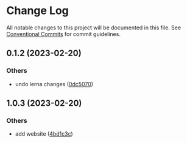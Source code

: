 # Change Log

All notable changes to this project will be documented in this file.
See [Conventional Commits](https://conventionalcommits.org) for commit guidelines.

## 0.1.2 (2023-02-20)


### Others

* undo lerna changes ([0dc5070](https://github.com/do4ng/prext/commit/0dc50708ed449435b01a8ccbc112b9b0816fb48b))

## 1.0.3 (2023-02-20)


### Others

* add website ([4bd1c3c](https://github.com/do4ng/prext/commit/4bd1c3c18cd31c4525ebfd34e5d9f810c0523bd6))
